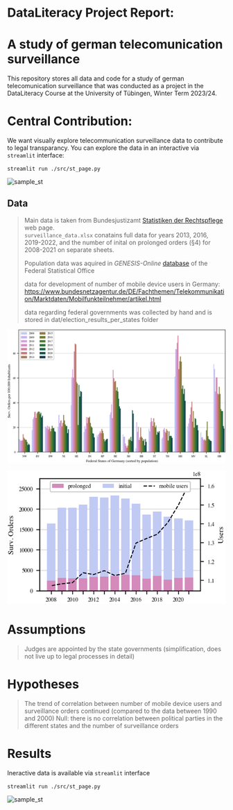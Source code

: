 # DataLiteracy Project Report: 
# A study of german telecomunication surveillance
This repository stores all data and code for a study of german telecomunication surveillance that was conducted as a project in the DataLiteracy Course at the University of Tübingen, Winter Term 2023/24.

# Central Contribution: 
We want visually explore telecommunication surveillance data to contribute to legal transparancy. You can explore the data in an interactive via `streamlit` interface:
```console
streamlit run ./src/st_page.py
```
![sample_st](./doc/fig/sample_st.gif)

##  Data
> Main data is taken from Bundesjustizamt [Statistiken der Rechtspflege](https://www.bundesjustizamt.de/DE/Service/Justizstatistiken/Justizstatistiken_node.html#AnkerDokument44152) web page.\
`surveillance_data.xlsx` conatains full data for years 2013, 2016, 2019-2022, and the number of inital on prolonged orders (§4) for 2008-2021 on separate sheets.
> 
> Population data was aquired in *GENESIS-Online* [database](https://www-genesis.destatis.de/genesis//online?operation=table&code=12411-0010&bypass=true&levelindex=0&levelid=1705062410665#abreadcrumb) of the Federal Statistical Office
> 
> data for development of number of mobile device users in Germany: https://www.bundesnetzagentur.de/DE/Fachthemen/Telekommunikation/Marktdaten/Mobilfunkteilnehmer/artikel.html
> 
> data regarding federal governments was collected by hand and is stored in dat/election_results_per_states folder
>
> 
![Trend_States](./doc/fig/trend.png)


![Trend_user](./doc/fig/trend_and_user.png)

# Assumptions
> Judges are appointed by the state governments (simplification, does not live up to legal processes in detail)
> 
# Hypotheses
> The trend of correlation between number of mobile device users and surveillance orders continued (compared to the data between 1990 and 2000)
> Null: there is no correlation between political parties in the different states and the number of surveillance orders

# Results
Ineractive data is available via `streamlit` interface 
```console
streamlit run ./src/st_page.py
```
![sample_st](./doc/fig/sample_st.gif)
